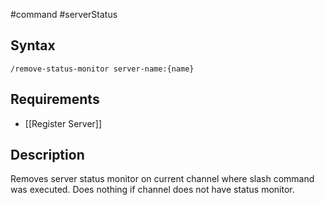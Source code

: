 #command #serverStatus

## Syntax

`/remove-status-monitor server-name:{name}`

## Requirements

- [[Register Server]]

## Description

Removes server status monitor on current channel where slash command was executed.
Does nothing if channel does not have status monitor.